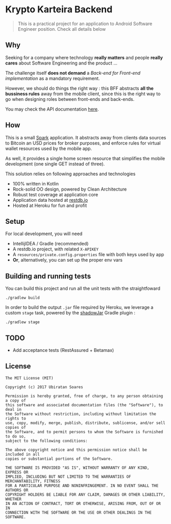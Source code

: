 # Krypto Karteira Backend
 
> This is a practical project for an application to Android Software 
Engineer position. Check all details below

## Why

Seeking for a company where technology 
**really matters** and people **really cares** about Software Engineering and 
the product ...

The challenge itself **does not demand** a *Back-end for Front-end 
implementation* as a mandatory requirement. 

However, we should do things the right way : this BFF
abstracts **all the bussiness rules** away from the mobile client, since this is 
the right way to go when designing roles between front-ends and back-ends.

You may check the API documentation [here](https://kryptokarteira.herokuapp.com/).

## How

This is a small [Spark](http://sparkjava.com/) application. It abstracts 
away from clients data sources to Bitcoin an USD prices for broker purposes, 
and enforce rules for virtual wallet resources used by the mobile app. 

As well, it provides a single home screen resource that simplifies 
the mobile development (one single GET instead of three). 

This solution relies on following approaches and technologies

- 100% written in Kotlin
- Rock-solid OO design, powered by Clean Architecture
- Robust test coverage at application core
- Application data hosted at [restdb.io](https://restdb.io/)
- Hosted at Heroku for fun and profit

## Setup

For local development, you will need
- IntellijIDEA / Gradle (recommended)
- A restdb.io project, with related `X-APIKEY`
- A `resources/private.config.properties` file with both keys used by app
- **Or**, alternatively, you can set up the proper env vars 


## Building and running tests

You can build this project and run all the unit tests with the straightfoward

```
./gradlew build
```

In order to build the output `.jar` file required by Heroku, we leverage a custom
`stage` task, powered by the [shadowJar](https://github.com/johnrengelman/shadow) 
Gradle plugin :

```
./gradlew stage
```

## TODO

- Add acceptance tests (RestAssured + Betamax)

## License

```
The MIT License (MIT)

Copyright (c) 2017 Ubiratan Soares

Permission is hereby granted, free of charge, to any person obtaining a copy of
this software and associated documentation files (the "Software"), to deal in
the Software without restriction, including without limitation the rights to
use, copy, modify, merge, publish, distribute, sublicense, and/or sell copies of
the Software, and to permit persons to whom the Software is furnished to do so,
subject to the following conditions:

The above copyright notice and this permission notice shall be included in all
copies or substantial portions of the Software.

THE SOFTWARE IS PROVIDED "AS IS", WITHOUT WARRANTY OF ANY KIND, EXPRESS OR
IMPLIED, INCLUDING BUT NOT LIMITED TO THE WARRANTIES OF MERCHANTABILITY, FITNESS
FOR A PARTICULAR PURPOSE AND NONINFRINGEMENT. IN NO EVENT SHALL THE AUTHORS OR
COPYRIGHT HOLDERS BE LIABLE FOR ANY CLAIM, DAMAGES OR OTHER LIABILITY, WHETHER
IN AN ACTION OF CONTRACT, TORT OR OTHERWISE, ARISING FROM, OUT OF OR IN
CONNECTION WITH THE SOFTWARE OR THE USE OR OTHER DEALINGS IN THE SOFTWARE.
```

